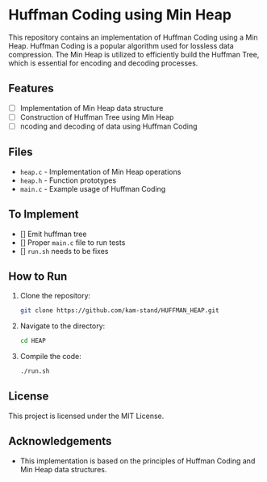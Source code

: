 # Huffman Coding using Min Heap

This repository contains an implementation of Huffman Coding using a Min Heap. Huffman Coding is a popular algorithm used for lossless data compression. The Min Heap is utilized to efficiently build the Huffman Tree, which is essential for encoding and decoding processes.

## Features

- [ ]  Implementation of Min Heap data structure
- [ ]  Construction of Huffman Tree using Min Heap
- [ ]   ncoding and decoding of data using Huffman Coding

## Files

- `heap.c` - Implementation of Min Heap operations
- `heap.h` - Function prototypes
- `main.c` - Example usage of Huffman Coding


## To Implement
- [] Emit huffman tree
- [] Proper `main.c` file to run tests
- [] `run.sh` needs to be fixes 

## How to Run

1. Clone the repository:
   ```sh
   git clone https://github.com/kam-stand/HUFFMAN_HEAP.git
   ```
2. Navigate to the directory:
   ```sh
   cd HEAP
   ```
3. Compile the code:
   ```sh
   ./run.sh
   ``` 

## License

This project is licensed under the MIT License.

## Acknowledgements

- This implementation is based on the principles of Huffman Coding and Min Heap data structures.

